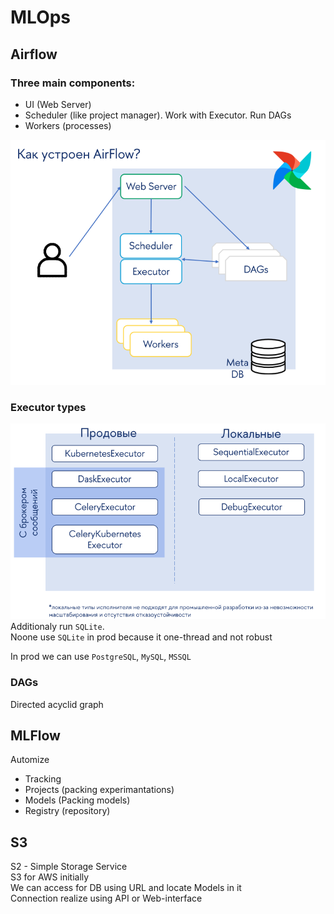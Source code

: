 # MLOps
## Airflow
### Three main components:  
- UI (Web Server)
- Scheduler (like project manager). Work with Executor. Run DAGs
- Workers (processes)  

![alt text](images/How_airflow_construct.png)

### Executor types  
![alt text](images/executor_types.png)  
Additionaly run `SQLite`.  
Noone use `SQLite` in prod because it one-thread and not robust    

In prod we can use `PostgreSQL`, `MySQL`, `MSSQL`

### DAGs  
Directed acyclid graph  

## MLFlow  
Automize  
- Tracking  
- Projects (packing experimantations)  
- Models  (Packing models)
- Registry (repository)  

## S3  
S2 - Simple Storage Service  
S3 for AWS initially  
We can access for DB using URL and locate Models in it  
Connection realize using API or Web-interface  


